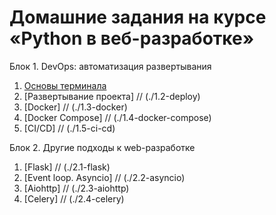 # Домашние задания на курсе «Python в веб-разработке»

Блок 1. DevOps: автоматизация развертывания

1. [Основы терминала](./1.1-console)
2. [Развертывание проекта]
// (./1.2-deploy)
4. [Docker]
// (./1.3-docker)
6. [Docker Compose]
// (./1.4-docker-compose)
8. [CI/CD]
// (./1.5-ci-cd)

Блок 2. Другие подходы к web-разработке

1. [Flask]
// (./2.1-flask)
3. [Event loop. Asyncio]
// (./2.2-asyncio)
5. [Aiohttp]
// (./2.3-aiohttp)
7. [Celery]
// (./2.4-celery)

